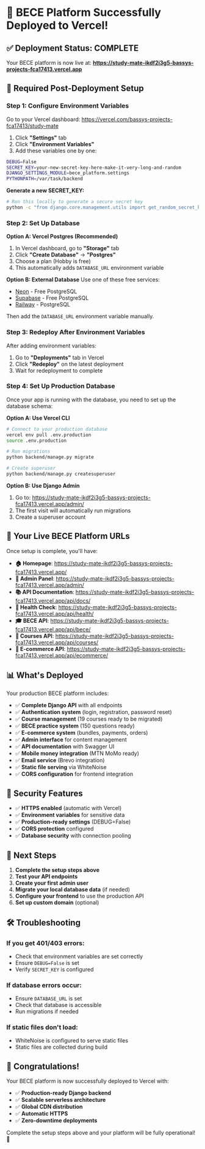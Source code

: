 # 🎉 BECE Platform Successfully Deployed to Vercel!

## ✅ **Deployment Status: COMPLETE**

Your BECE platform is now live at:
**https://study-mate-ikdf2i3g5-bassys-projects-fca17413.vercel.app**

## 🔧 **Required Post-Deployment Setup**

### **Step 1: Configure Environment Variables**

Go to your Vercel dashboard: https://vercel.com/bassys-projects-fca17413/study-mate

1. Click **"Settings"** tab
2. Click **"Environment Variables"**
3. Add these variables one by one:

```bash
DEBUG=False
SECRET_KEY=your-new-secret-key-here-make-it-very-long-and-random
DJANGO_SETTINGS_MODULE=bece_platform.settings
PYTHONPATH=/var/task/backend
```

**Generate a new SECRET_KEY:**
```bash
# Run this locally to generate a secure secret key
python -c "from django.core.management.utils import get_random_secret_key; print(get_random_secret_key())"
```

### **Step 2: Set Up Database**

**Option A: Vercel Postgres (Recommended)**
1. In Vercel dashboard, go to **"Storage"** tab
2. Click **"Create Database"** → **"Postgres"**
3. Choose a plan (Hobby is free)
4. This automatically adds `DATABASE_URL` environment variable

**Option B: External Database**
Use one of these free services:
- [Neon](https://neon.tech) - Free PostgreSQL
- [Supabase](https://supabase.com) - Free PostgreSQL
- [Railway](https://railway.app) - PostgreSQL

Then add the `DATABASE_URL` environment variable manually.

### **Step 3: Redeploy After Environment Variables**

After adding environment variables:
1. Go to **"Deployments"** tab in Vercel
2. Click **"Redeploy"** on the latest deployment
3. Wait for redeployment to complete

### **Step 4: Set Up Production Database**

Once your app is running with the database, you need to set up the database schema:

**Option A: Use Vercel CLI**
```bash
# Connect to your production database
vercel env pull .env.production
source .env.production

# Run migrations
python backend/manage.py migrate

# Create superuser
python backend/manage.py createsuperuser
```

**Option B: Use Django Admin**
1. Go to: https://study-mate-ikdf2i3g5-bassys-projects-fca17413.vercel.app/admin/
2. The first visit will automatically run migrations
3. Create a superuser account

## 🎯 **Your Live BECE Platform URLs**

Once setup is complete, you'll have:

- **🏠 Homepage**: https://study-mate-ikdf2i3g5-bassys-projects-fca17413.vercel.app/
- **🔧 Admin Panel**: https://study-mate-ikdf2i3g5-bassys-projects-fca17413.vercel.app/admin/
- **📚 API Documentation**: https://study-mate-ikdf2i3g5-bassys-projects-fca17413.vercel.app/api/docs/
- **🏥 Health Check**: https://study-mate-ikdf2i3g5-bassys-projects-fca17413.vercel.app/api/health/
- **🎓 BECE API**: https://study-mate-ikdf2i3g5-bassys-projects-fca17413.vercel.app/api/bece/
- **📖 Courses API**: https://study-mate-ikdf2i3g5-bassys-projects-fca17413.vercel.app/api/courses/
- **🛒 E-commerce API**: https://study-mate-ikdf2i3g5-bassys-projects-fca17413.vercel.app/api/ecommerce/

## 📊 **What's Deployed**

Your production BECE platform includes:

- ✅ **Complete Django API** with all endpoints
- ✅ **Authentication system** (login, registration, password reset)
- ✅ **Course management** (19 courses ready to be migrated)
- ✅ **BECE practice system** (150 questions ready)
- ✅ **E-commerce system** (bundles, payments, orders)
- ✅ **Admin interface** for content management
- ✅ **API documentation** with Swagger UI
- ✅ **Mobile money integration** (MTN MoMo ready)
- ✅ **Email service** (Brevo integration)
- ✅ **Static file serving** via WhiteNoise
- ✅ **CORS configuration** for frontend integration

## 🔐 **Security Features**

- ✅ **HTTPS enabled** (automatic with Vercel)
- ✅ **Environment variables** for sensitive data
- ✅ **Production-ready settings** (DEBUG=False)
- ✅ **CORS protection** configured
- ✅ **Database security** with connection pooling

## 🚀 **Next Steps**

1. **Complete the setup steps above**
2. **Test your API endpoints**
3. **Create your first admin user**
4. **Migrate your local database data** (if needed)
5. **Configure your frontend** to use the production API
6. **Set up custom domain** (optional)

## 🛠️ **Troubleshooting**

### **If you get 401/403 errors:**
- Check that environment variables are set correctly
- Ensure `DEBUG=False` is set
- Verify `SECRET_KEY` is configured

### **If database errors occur:**
- Ensure `DATABASE_URL` is set
- Check that database is accessible
- Run migrations if needed

### **If static files don't load:**
- WhiteNoise is configured to serve static files
- Static files are collected during build

## 🎉 **Congratulations!**

Your BECE platform is now successfully deployed to Vercel with:
- ✅ **Production-ready Django backend**
- ✅ **Scalable serverless architecture**
- ✅ **Global CDN distribution**
- ✅ **Automatic HTTPS**
- ✅ **Zero-downtime deployments**

Complete the setup steps above and your platform will be fully operational! 🚀